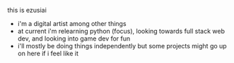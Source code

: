 this is ezusiai
- i'm a digital artist among other things
- at current i'm relearning python (focus), looking towards full stack web dev, and looking into game dev for fun
- i'll mostly be doing things independently but some projects might go up on here if i feel like it

<!---
Ezusiai/Ezusiai is a ✨ special ✨ repository because its `README.md` (this file) appears on your GitHub profile.
You can click the Preview link to take a look at your changes.
--->
